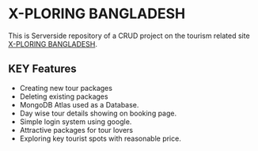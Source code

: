 # X-PLORING BANGLADESH


This is Serverside repository of a CRUD project on the tourism related site [X-PLORING BANGLADESH](https://tourism-website-b846d.web.app/).


## KEY Features

* Creating new tour packages
* Deleting existing packages
* MongoDB Atlas used as a Database.
* Day wise tour details showing on booking page.
* Simple login system using google.
* Attractive packages for tour lovers
* Exploring key tourist spots with reasonable price.
